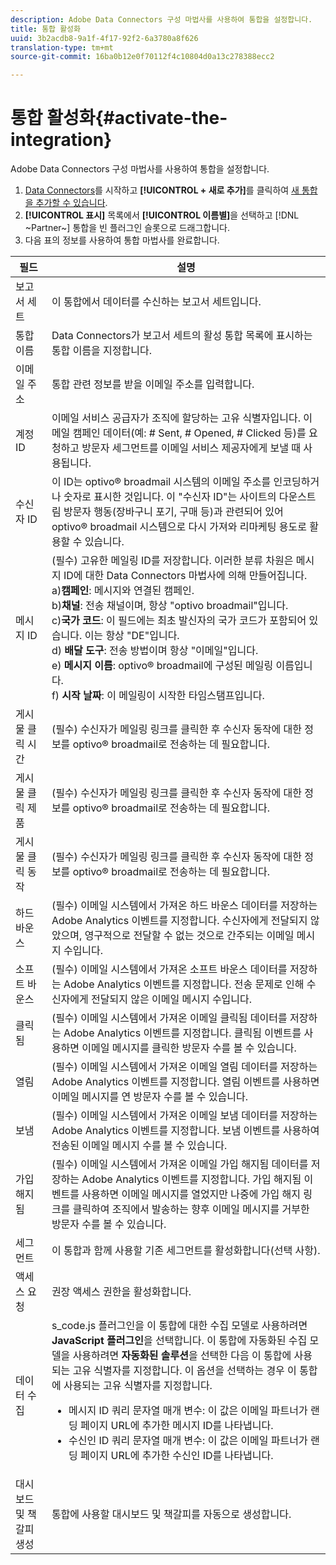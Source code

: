 ```yaml
---
description: Adobe Data Connectors 구성 마법사를 사용하여 통합을 설정합니다.
title: 통합 활성화
uuid: 3b2acdb8-9a1f-4f17-92f2-6a3780a8f626
translation-type: tm+mt
source-git-commit: 16ba0b12e0f70112f4c10804d0a13c278388ecc2

---
```



# 통합 활성화{#activate-the-integration}

Adobe Data Connectors 구성 마법사를 사용하여 통합을 설정합니다.

1. [Data Connectors](https://marketing.adobe.com/resources/help/ko_KR/genesis/c_overview.html)를 시작하고 **[!UICONTROL + 새로 추가]**&#x200B;를 클릭하여 [새 통합을 추가할 수 있습니다](https://marketing.adobe.com/resources/help/ko_KR/genesis/t_add_integration.html).
1. **[!UICONTROL 표시]** 목록에서 **[!UICONTROL 이름별]**&#x200B;을 선택하고 [!DNL ~Partner~] 통합을 빈 플러그인 슬롯으로 드래그합니다.
1. 다음 표의 정보를 사용하여 통합 마법사를 완료합니다.

| 필드 | 설명 |
|--- |--- |
| 보고서 세트 | 이 통합에서 데이터를 수신하는 보고서 세트입니다. |
| 통합 이름 | Data Connectors가 보고서 세트의 활성 통합 목록에 표시하는 통합 이름을 지정합니다. |
| 이메일 주소 | 통합 관련 정보를 받을 이메일 주소를 입력합니다. |
| 계정 ID | 이메일 서비스 공급자가 조직에 할당하는 고유 식별자입니다. 이메일 캠페인 데이터(예: # Sent, # Opened, # Clicked 등)를 요청하고 방문자 세그먼트를 이메일 서비스 제공자에게 보낼 때 사용됩니다. |
| 수신자 ID | 이 ID는 optivo® broadmail 시스템의 이메일 주소를 인코딩하거나 숫자로 표시한 것입니다. 이 &quot;수신자 ID&quot;는 사이트의 다운스트림 방문자 행동(장바구니 포기, 구매 등)과 관련되어 있어 optivo® broadmail 시스템으로 다시 가져와 리마케팅 용도로 활용할 수 있습니다. |
| 메시지 ID | (필수) 고유한 메일링 ID를 저장합니다. 이러한 분류 차원은 메시지 ID에 대한 Data Connectors 마법사에 의해 만들어집니다. <br>a)**캠페인**: 메시지와 연결된 캠페인. <br>b)**채널**: 전송 채널이며, 항상 &quot;optivo broadmail&quot;입니다. <br>c)**국가 코드**: 이 필드에는 최초 발신자의 국가 코드가 포함되어 있습니다. 이는 항상 &quot;DE&quot;입니다. <br>d) **배달 도구**: 전송 방법이며 항상 &quot;이메일&quot;입니다.<br> e) **메시지 이름**: optivo® broadmail에 구성된 메일링 이름입니다. <br>f) **시작 날짜**: 이 메일링이 시작한 타임스탬프입니다. |
| 게시물 클릭 시간 | (필수) 수신자가 메일링 링크를 클릭한 후 수신자 동작에 대한 정보를 optivo® broadmail로 전송하는 데 필요합니다. |
| 게시물 클릭 제품 | (필수) 수신자가 메일링 링크를 클릭한 후 수신자 동작에 대한 정보를 optivo® broadmail로 전송하는 데 필요합니다. |
| 게시물 클릭 동작 | (필수) 수신자가 메일링 링크를 클릭한 후 수신자 동작에 대한 정보를 optivo® broadmail로 전송하는 데 필요합니다. |
| 하드 바운스 | (필수) 이메일 시스템에서 가져온 하드 바운스 데이터를 저장하는 Adobe Analytics 이벤트를 지정합니다. 수신자에게 전달되지 않았으며, 영구적으로 전달할 수 없는 것으로 간주되는 이메일 메시지 수입니다. |
| 소프트 바운스 | (필수) 이메일 시스템에서 가져온 소프트 바운스 데이터를 저장하는 Adobe Analytics 이벤트를 지정합니다. 전송 문제로 인해 수신자에게 전달되지 않은 이메일 메시지 수입니다. |
| 클릭됨 | (필수) 이메일 시스템에서 가져온 이메일 클릭됨 데이터를 저장하는 Adobe Analytics 이벤트를 지정합니다. 클릭됨 이벤트를 사용하면 이메일 메시지를 클릭한 방문자 수를 볼 수 있습니다. |
| 열림 | (필수) 이메일 시스템에서 가져온 이메일 열림 데이터를 저장하는 Adobe Analytics 이벤트를 지정합니다. 열림 이벤트를 사용하면 이메일 메시지를 연 방문자 수를 볼 수 있습니다. |
| 보냄 | (필수) 이메일 시스템에서 가져온 이메일 보냄 데이터를 저장하는 Adobe Analytics 이벤트를 지정합니다. 보냄 이벤트를 사용하여 전송된 이메일 메시지 수를 볼 수 있습니다. |
| 가입 해지됨 | (필수) 이메일 시스템에서 가져온 이메일 가입 해지됨 데이터를 저장하는 Adobe Analytics 이벤트를 지정합니다. 가입 해지됨 이벤트를 사용하면 이메일 메시지를 열었지만 나중에 가입 해지 링크를 클릭하여 조직에서 발송하는 향후 이메일 메시지를 거부한 방문자 수를 볼 수 있습니다. |
| 세그먼트 | 이 통합과 함께 사용할 기존 세그먼트를 활성화합니다(선택 사항). |
| 액세스 요청 | 권장 액세스 권한을 활성화합니다. |
| 데이터 수집 | s_code.js 플러그인을 이 통합에 대한 수집 모델로 사용하려면 **JavaScript 플러그인**&#x200B;을 선택합니다. 이 통합에 자동화된 수집 모델을 사용하려면 **자동화된 솔루션**&#x200B;을 선택한 다음 이 통합에 사용되는 고유 식별자를 지정합니다. 이 옵션을 선택하는 경우 이 통합에 사용되는 고유 식별자를 지정합니다.<ul><li>메시지 ID 쿼리 문자열 매개 변수: 이 값은 이메일 파트너가 랜딩 페이지 URL에 추가한 메시지 ID를 나타냅니다.</li><li>수신인 ID 쿼리 문자열 매개 변수: 이 값은 이메일 파트너가 랜딩 페이지 URL에 추가한 수신인 ID를 나타냅니다.</li></ul> |
| 대시보드 및 책갈피 생성 | 통합에 사용할 대시보드 및 책갈피를 자동으로 생성합니다. |
